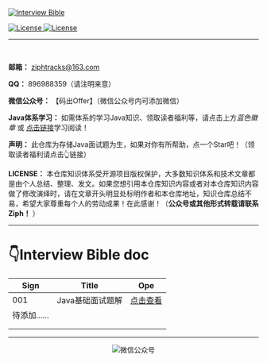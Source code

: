 <a href="https://github.com/Ziphtracks/InterviewBible">
		<img src="https://gitee.com/Ziphtracks/Figurebed/raw/master/img/2/20200822110430.gif" alt="Interview Bible">
	</a>

<p align="left">
    <a href="https://github.com/Ziphtracks/InterviewBible">
<img src="https://img.shields.io/badge/License-MIT-blue.svg" alt="License">
	</a>
    <a href="https://github.com/Ziphtracks/JavaLearningmanual">
		<img src="https://img.shields.io/badge/Java Learning manual-Java知识体系学习-blue.svg" alt="License">
	</a>
</p>





------

<br>

**邮箱：** ziphtracks@163.com

**QQ：** 896988359（请注明来意）

**微信公众号：** 【码出Offer】（微信公众号内可添加微信）

**Java体系学习：** 如需体系的学习Java知识、领取读者福利等，请点击上方*蓝色徽章* 或 [点击链接](https://github.com/Ziphtracks/JavaLearningmanual)学习阅读！

**声明：** 此仓库为存储Java面试题为生，如果对你有所帮助，点一个Star吧！（领取读者福利请点击👆链接）

**LICENSE：** 本仓库知识体系受开源项目版权保护，大多数知识体系和技术文章都是由个人总结、整理、发文。如果您想引用本仓库知识内容或者对本仓库知识内容做了修改演绎时，请在文章开头明显处标明作者和本仓库地址，知识仓库总结不易，希望大家尊重每个人的劳动成果！在此感谢！（**公众号或其他形式转载请联系Ziph！** ）



------

# 👇Interview Bible doc

| Sign         | Title            | Ope                                                          |
| ------------ | ---------------- | ------------------------------------------------------------ |
| 001          | Java基础面试题解 | [点击查看](https://github.com/Ziphtracks/InterviewBible/blob/master/doc/Java%E5%9F%BA%E7%A1%80.md) |
| 待添加...... |                  |                                                              |
|              |                  |                                                              |
|              |                  |                                                              |



------



<p align="center"><img src="https://gitee.com/Ziphtracks/Figurebed/raw/master/img/1/20200614165831.png" alt="微信公众号"></p>